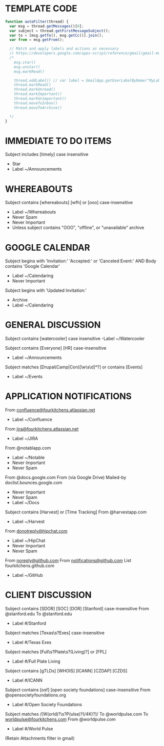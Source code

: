 # TEMPLATE CODE

``` js
function autoFilter(thread) {
  var msg = thread.getMessages()[0];
  var subject = thread.getFirstMessageSubject();
  var to = [msg.getTo(), msg.getCc()].join();
  var from = msg.getFrom();

  // Match and apply labels and actions as necessary
  // https://developers.google.com/apps-script/reference/gmail/gmail-message
  /*
    msg.star()
    msg.unstar()
    msg.markRead()

    thread.addLabel() // var label = GmailApp.getUserLabelByName("MyLabel");
    thread.markRead()
    thread.markUnread()
    thread.markImportant()
    thread.markUnimportant()
    thread.moveToInbox()
    thread.moveToArchive()

  */
}
```

# IMMEDIATE TO DO ITEMS

Subject includes [timely] case insensitive
- Star
- Label ~/Announcements


# WHEREABOUTS

Subject contains [whereabouts] [wfh] or [ooo] case-insensitive
- Label ~/Whereabouts
- Never Spam
- Never Important
- Unless subject contains "OOO", "offline", or "unavailable" archive


# GOOGLE CALENDAR

Subject begins with 'Invitation:' 'Accepted:' or 'Canceled Event:'
AND Body contains 'Google Calendar'
- Label ~/Calendaring
- Never Important

Subject begins with 'Updated Invitation:'
- Archive
- Label ~/Calendaring


# GENERAL DISCUSSION

Subject contains [watercooler] case insensitive
-Label ~/Watercooler

Subject contains [Everyone] [HR] case-insensitive
- Label ~/Announcements

Subject matches \[Drupal(Camp|Con)[\w\s\d]*?\] or contains [Events]
- Label ~/Events


# APPLICATION NOTIFICATIONS

From confluence@fourkitchens.atlassian.net
- Label ~/Confluence

From jira@fourkitchens.atlassian.net
- Label ~/JIRA

From @notablapp.com
- Label ~/Notable
- Never Important
- Never Spam

From @docs.google.com
From (via Google Drive)
Mailed-by doclist.bounces.google.com
- Never Important
- Never Spam
- Label ~/Docs

Subject contains [Harvest] or [Time Tracking]
From @harvestapp.com
- Label ~/Harvest

From donotreply@hipchat.com
- Label ~/HipChat
- Never Important
- Never Spam

From noreply@github.com
From notifications@github.com
List fourkitchens.github.com
- Label ~/GitHub


# CLIENT DISCUSSION

Subject contains [SDOR] [SOC] [DOR] [Stanford] case-insensitive
From @stanford.edu
To @stanford.edu
- Label #/Stanford

Subject matches \[Texas\s?Exes\] case-insensitive
- Label #/Texas Exes

Subject matches \[Full\s?Plate\s?(Living)?\] or \[FPL\]
- Label #/Full Plate Living

Subject contains [gTLDs] [WHOIS] [ICANN] [CZDAP] [CZDS]
- Label #/ICANN

Subject contains [osf] [open society foundations] case-insensitive
From @opensocietyfoundations.org
- Label #/Open Society Foundations

Subject matches /\[W(orld)?\s?P(ulse)?(\/4K)?\]/
To @worldpulse.com
To worldpulse@fourkitchens.com
From @worldpulse.com
- Label #/World Pulse

(Retain Attachments filter in gmail)
